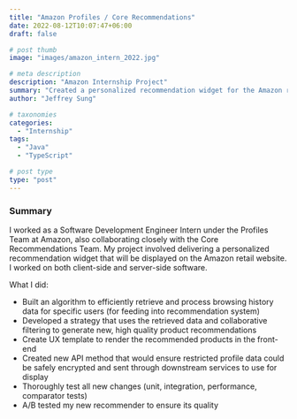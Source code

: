 ```yaml
---
title: "Amazon Profiles / Core Recommendations"
date: 2022-08-12T10:07:47+06:00
draft: false

# post thumb
image: "images/amazon_intern_2022.jpg"

# meta description
description: "Amazon Internship Project"
summary: "Created a personalized recommendation widget for the Amazon retail website."
author: "Jeffrey Sung"

# taxonomies
categories: 
  - "Internship"
tags:
  - "Java"
  - "TypeScript"

# post type
type: "post"
--- 
```


### Summary
I worked as a Software Development Engineer Intern under the Profiles Team at Amazon, also collaborating closely with the Core Recommendations Team. My project involved delivering a personalized recommendation widget that will be displayed on the Amazon retail website. I worked on both client-side and server-side software.

What I did:  
- Built an algorithm to efficiently retrieve and process browsing history data for specific users (for feeding into recommendation system)
- Developed a strategy that uses the retrieved data and collaborative filtering to generate new, high quality product recommendations
- Create UX template to render the recommended products in the front-end
- Created new API method that would ensure restricted profile data could be safely encrypted and sent through downstream services to use for display
- Thoroughly test all new changes (unit, integration, performance, comparator tests)
- A/B tested my new recommender to ensure its quality